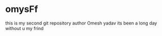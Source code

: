 # omysFf
this is my second git repository
author Omesh yadav
its been a long day without u my frind 
